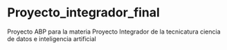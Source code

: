 # Proyecto_integrador_final
Proyecto ABP para la materia Proyecto Integrador de la tecnicatura ciencia de datos e inteligencia artificial
